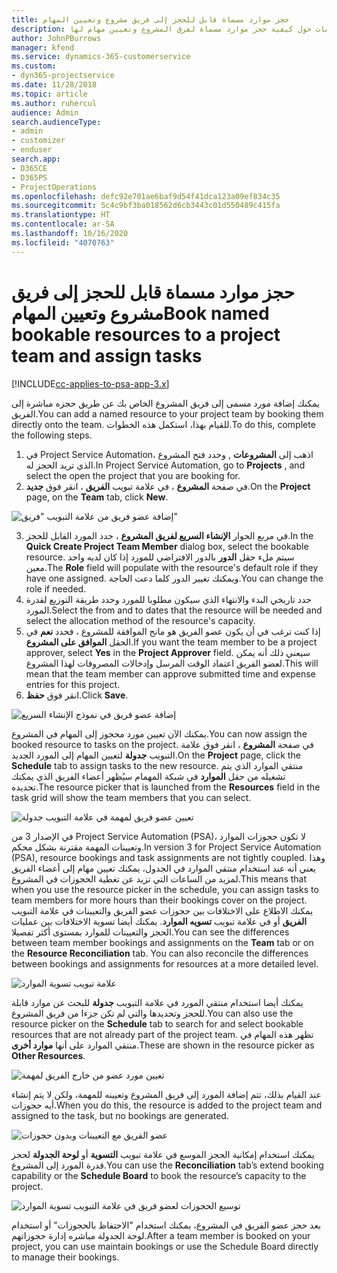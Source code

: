 ```yaml
---
title: حجز موارد مسماة قابل للحجز إلى فريق مشروع وتعيين المهام
description: يوفر هذا الموضوع معلومات حول كيفية حجز موارد مسماة لفرق المشروع وتعيين مهام لها.
author: JohnPBurrows
manager: kfend
ms.service: dynamics-365-customerservice
ms.custom:
- dyn365-projectservice
ms.date: 11/28/2018
ms.topic: article
ms.author: ruhercul
audience: Admin
search.audienceType:
- admin
- customizer
- enduser
search.app:
- D365CE
- D365PS
- ProjectOperations
ms.openlocfilehash: defc92e701ae6baf9d54f41dca123a09ef834c35
ms.sourcegitcommit: 5c4c9bf3ba018562d6cb3443c01d550489c415fa
ms.translationtype: HT
ms.contentlocale: ar-SA
ms.lasthandoff: 10/16/2020
ms.locfileid: "4070763"
---
```

# <a name="book-named-bookable-resources-to-a-project-team-and-assign-tasks"></a><span data-ttu-id="3041d-103">حجز موارد مسماة قابل للحجز إلى فريق مشروع وتعيين المهام</span><span class="sxs-lookup"><span data-stu-id="3041d-103">Book named bookable resources to a project team and assign tasks</span></span> 

[!INCLUDE[cc-applies-to-psa-app-3.x](../includes/cc-applies-to-psa-app-3x.md)]

<span data-ttu-id="3041d-104">يمكنك إضافة مورد مسمى إلى فريق المشروع الخاص بك عن طريق حجزه مباشرة إلى الفريق.</span><span class="sxs-lookup"><span data-stu-id="3041d-104">You can  add a named resource to your project team by booking them directly onto the team.</span></span> <span data-ttu-id="3041d-105">للقيام بهذا، استكمل هذه الخطوات.</span><span class="sxs-lookup"><span data-stu-id="3041d-105">To do this, complete the following steps.</span></span>

1. <span data-ttu-id="3041d-106">في Project Service Automation، اذهب إلى **المشروعات** , وحدد فتح المشروع الذي تريد الحجز له.</span><span class="sxs-lookup"><span data-stu-id="3041d-106">In  Project Service Automation, go to **Projects** , and select the open the project that you are booking for.</span></span>
2. <span data-ttu-id="3041d-107">في صفحة **المشروع** ، في علامة تبويب **الفريق** ، انقر فوق **جديد**.</span><span class="sxs-lookup"><span data-stu-id="3041d-107">On the **Project** page, on the **Team** tab, click **New**.</span></span> 

![إضافة عضو فريق من علامة التبويب "فريق"](media/RM-how-to-1.png)

3. <span data-ttu-id="3041d-109">في مربع الحوار **الإنشاء السريع لفريق المشروع** ، حدد المورد القابل للحجز.</span><span class="sxs-lookup"><span data-stu-id="3041d-109">In the **Quick Create Project Team Member** dialog box, select the bookable resource.</span></span> <span data-ttu-id="3041d-110">سيتم ملء حقل **الدور** بالدور الافتراضي للمورد إذا كان لديه واحد معين.</span><span class="sxs-lookup"><span data-stu-id="3041d-110">The **Role** field will populate with the resource's default role if they have one assigned.</span></span> <span data-ttu-id="3041d-111">ويمكنك تغيير الدور كلما دعت الحاجة.</span><span class="sxs-lookup"><span data-stu-id="3041d-111">You can change the role if needed.</span></span> 
4. <span data-ttu-id="3041d-112">حدد تاريخي البدء والانتهاء الذي سيكون مطلوبا للمورد وحدد طريقة التوزيع لقدرة المورد.</span><span class="sxs-lookup"><span data-stu-id="3041d-112">Select the from and to dates that the resource will be needed and select the allocation method of the resource's capacity.</span></span> 
5. <span data-ttu-id="3041d-113">إذا كنت ترغب في أن يكون عضو الفريق هو مانح الموافقة للمشروع ، فحدد **نعم** في الحقل **الموافق على المشروع**.</span><span class="sxs-lookup"><span data-stu-id="3041d-113">If you want the team member to be a project approver, select **Yes** in the **Project Approver** field.</span></span> <span data-ttu-id="3041d-114">سيعني ذلك أنه يمكن لعضو الفريق اعتماد الوقت المرسل وإدخالات المصروفات لهذا المشروع.</span><span class="sxs-lookup"><span data-stu-id="3041d-114">This will mean that the team member can approve submitted time and expense entries for this project.</span></span> 
6. <span data-ttu-id="3041d-115">انقر فوق **حفظ**.</span><span class="sxs-lookup"><span data-stu-id="3041d-115">Click **Save**.</span></span>

![إضافة عضو فريق في نموذج الإنشاء السريع](media/RM-how-to-2.png)


<span data-ttu-id="3041d-117">يمكنك الآن تعيين مورد محجوز إلى المهام في المشروع.</span><span class="sxs-lookup"><span data-stu-id="3041d-117">You can now assign the booked resource to tasks on the project.</span></span> <span data-ttu-id="3041d-118">في صفحة **المشروع** ، انقر فوق علامة التبويب **جدولة** لتعيين المهام إلى المورد الجديد.</span><span class="sxs-lookup"><span data-stu-id="3041d-118">On the **Project** page, click the **Schedule** tab to assign tasks to the new resource.</span></span> <span data-ttu-id="3041d-119">منتقي الموارد الذي يتم تشغيله من حقل **الموارد** في شبكة المهمام سيُظهر أعضاء الفريق الذي يمكنك تحديده.</span><span class="sxs-lookup"><span data-stu-id="3041d-119">The resource picker that is launched from the **Resources** field in the task grid will show the team members that you can select.</span></span>

![تعيين عضو فريق لمهمة في علامة التبويب جدولة](media/RM-how-to-3.png)

<span data-ttu-id="3041d-121">في الإصدار 3 من Project Service Automation (PSA)، لا تكون حجوزات الموارد وتعيينات المهمة مقترنة بشكل محكم.</span><span class="sxs-lookup"><span data-stu-id="3041d-121">In version 3 for Project Service Automation (PSA), resource bookings and task assignments are not tightly coupled.</span></span> <span data-ttu-id="3041d-122">وهذا يعني أنه عند استخدام منتقي الموارد في الجدول، يمكنك تعيين مهام إلى أعضاء الفريق لمزيد من الساعات التي تزيد عن تغطية الحجوزات في المشروع.</span><span class="sxs-lookup"><span data-stu-id="3041d-122">This means that when you use the resource picker in the schedule, you can assign tasks to team members for more hours than their bookings cover on the project.</span></span>
<span data-ttu-id="3041d-123">يمكنك الاطلاع على الاختلافات بين حجوزات عضو الفريق والتعيينات في علامة التبويب **الفريق** أو في علامة تبويب **تسويه الموارد**. يمكنك أيضا تسوية الاختلافات بين عمليات الحجز والتعيينات للموارد بمستوى أكثر تفصيلا.</span><span class="sxs-lookup"><span data-stu-id="3041d-123">You can see the differences between team member bookings and assignments on the **Team** tab or on the **Resource Reconciliation** tab. You can also reconcile the differences between bookings and assignments for resources at a more detailed level.</span></span>

![علامة تبويب تسوية الموارد](media/RM-how-to-4.png)

<span data-ttu-id="3041d-125">يمكنك أيضا استخدام منتقي المورد في علامة التبويب **جدولة** للبحث عن موارد قابلة للحجز وتحديدها والتي لم تكن جزءا من فريق المشروع.</span><span class="sxs-lookup"><span data-stu-id="3041d-125">You can also use the resource picker on the **Schedule** tab to search for and select bookable resources that are not already part of the project team.</span></span> <span data-ttu-id="3041d-126">تظهر هذه المهام في منتقي الموارد على أنها **موارد أخرى**.</span><span class="sxs-lookup"><span data-stu-id="3041d-126">These are shown in the resource picker as **Other Resources**.</span></span>

![تعيين مورد عضو من خارج الفريق لمهمة](media/RM-how-to-5.png)

<span data-ttu-id="3041d-128">عند القيام بذلك، تتم إضافة المورد إلى فريق المشروع وتعيينه للمهمة، ولكن لا يتم إنشاء أيه حجوزات.</span><span class="sxs-lookup"><span data-stu-id="3041d-128">When you do this, the resource is added to the project team and assigned to the task, but no bookings are generated.</span></span>

![عضو الفريق مع التعيينات وبدون حجوزات](media/RM-how-to-6.png)

<span data-ttu-id="3041d-130">يمكنك استخدام إمكانية الحجز الموسع في علامة تبويب **التسوية** أو **لوحة الجدولة** لحجز قدرة المورد إلى المشروع.</span><span class="sxs-lookup"><span data-stu-id="3041d-130">You can use the **Reconciliation** tab’s extend booking capability or the **Schedule Board** to book the resource’s capacity to the project.</span></span>

![توسيع الحجوزات لعضو فريق في علامة التبويب تسوية الموارد](media/RM-how-to-7.png)

<span data-ttu-id="3041d-132">بعد حجز عضو الفريق في المشروع، يمكنك استخدام "الاحتفاظ بالحجوزات" أو استخدام لوحة الجدولة مباشره إدارة حجوزاتهم.</span><span class="sxs-lookup"><span data-stu-id="3041d-132">After a team member is booked on your project, you can use maintain bookings or use the Schedule Board directly to manage their bookings.</span></span>
